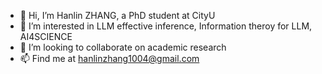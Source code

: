 - 👋 Hi, I’m Hanlin ZHANG, a PhD student at CityU
- 👀 I’m interested in LLM effective inference, Information theroy for LLM, AI4SCIENCE
- 💞️ I’m looking to collaborate on academic research
- 📫 Find me at hanlinzhang1004@gmail.com

<!---
Hanlin1004/Hanlin1004 is a ✨ special ✨ repository because its `README.md` (this file) appears on your GitHub profile.
You can click the Preview link to take a look at your changes.
--->
